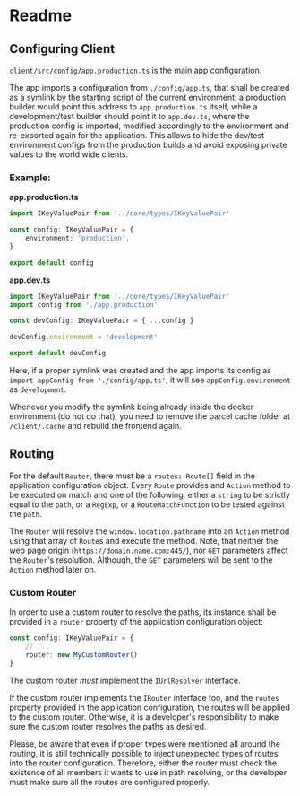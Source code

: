 # Readme

## Configuring Client
`client/src/config/app.production.ts` is the main app configuration.

The app imports a configuration from `./config/app.ts`, that shall be created as a symlink by the starting script of the current environment: a production builder would point this address to `app.production.ts` itself, while a development/test builder should point it to `app.dev.ts`, where the production config is imported, modified accordingly to the environment and re-exported again for the application. This allows to hide the dev/test environment configs from the production builds and avoid exposing private values to the world wide clients.

### Example:
**app.production.ts**
```ts
import IKeyValuePair from '../core/types/IKeyValuePair'

const config: IKeyValuePair = {
    environment: 'production',
}

export default config
```

**app.dev.ts**
```ts
import IKeyValuePair from '../core/types/IKeyValuePair'
import config from './app.production'

const devConfig: IKeyValuePair = { ...config }

devConfig.environment = 'development'

export default devConfig
```

Here, if a proper symlink was created and the app imports its config as `import appConfig from './config/app.ts'`, it will see `appConfig.environment` as `development`.

Whenever you modify the symlink being already inside the docker environment (do not do that), you need to remove the parcel cache folder at `/client/.cache` and rebuild the frontend again.

## Routing
For the default `Router`, there must be a `routes: Route[]` field in the application configuration object. Every `Route` provides and `Action` method to be executed on match and one of the following: either a `string` to be strictly equal to the `path`, or a `RegExp`, or a `RouteMatchFunction` to be tested against the `path`.

The `Router` will resolve the `window.location.pathname` into an `Action` method using that array of `Route`s and execute the method. Note, that neither the web page origin (`https://domain.name.com:445/`), nor `GET` parameters affect the `Router`'s resolution. Although, the `GET` parameters will be sent to the `Action` method later on.

### Custom Router
In order to use a custom router to resolve the paths, its instance shall be provided in a `router` property of the application configuration object:
```ts
const config: IKeyValuePair = {
    // ...
    router: new MyCustomRouter()
}  
```
The custom router _must_ implement the `IUrlResolver` interface.

If the custom router implements the `IRouter` interface too, and the `routes` property provided in the application configuration, the routes will be applied to the custom router. Otherwise, it is a developer's responsibility to make sure the custom router resolves the paths as desired.

Please, be aware that even if proper types were mentioned all around the routing, it is still technically possible to inject unexpected types of routes into the router configuration. Therefore, either the router must check the existence of all members it wants to use in path resolving, or the developer must make sure all the routes are configured properly.
